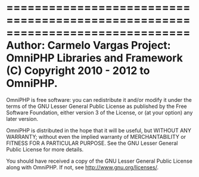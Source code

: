 ==============================================================================
Author: Carmelo Vargas
Project: OmniPHP Libraries and Framework
(C) Copyright 2010 - 2012 to OmniPHP.
==============================================================================

OmniPHP is free software: you can redistribute it and/or modify
it under the terms of the GNU Lesser General Public License as 
published by the Free Software Foundation, either version 3 of 
the License, or (at your option) any later version.

OmniPHP is distributed in the hope that it will be useful,
but WITHOUT ANY WARRANTY; without even the implied warranty of
MERCHANTABILITY or FITNESS FOR A PARTICULAR PURPOSE. See the
GNU Lesser General Public License for more details.

You should have received a copy of the GNU Lesser General Public 
License along with OmniPHP.  If not, see <http://www.gnu.org/licenses/>.

